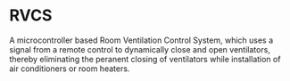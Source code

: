 # RVCS
A microcontroller based Room Ventilation Control System, which uses a signal from a remote control to dynamically close and open ventilators, thereby eliminating the peranent closing of ventilators while installation of air conditioners or room heaters.
